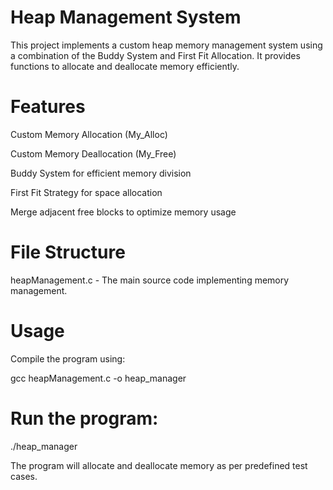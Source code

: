 # Heap Management System

This project implements a custom heap memory management system using a combination of the Buddy System and First Fit Allocation. It provides functions to allocate and deallocate memory efficiently.

# Features

Custom Memory Allocation (My_Alloc)

Custom Memory Deallocation (My_Free)

Buddy System for efficient memory division

First Fit Strategy for space allocation

Merge adjacent free blocks to optimize memory usage

# File Structure

heapManagement.c - The main source code implementing memory management.

# Usage

Compile the program using:

gcc heapManagement.c -o heap_manager

# Run the program:

./heap_manager

The program will allocate and deallocate memory as per predefined test cases.
